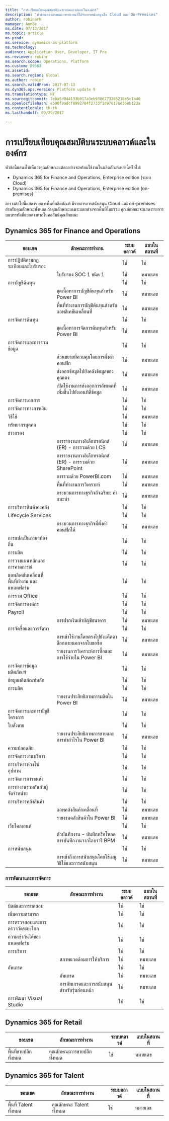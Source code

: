 ```yaml
---
title: "การเปรียบเทียบคุณสมบัติบนระบบคลาวด์และในองค์กร"
description: "หัวข้อแสดงลักษณะการทำงานที่ได้รับการสนับสนุนใน Cloud และ On-Premises"
author: robinarh
manager: AnnBe
ms.date: 07/13/2017
ms.topic: article
ms.prod: 
ms.service: dynamics-ax-platform
ms.technology: 
audience: Application User, Developer, IT Pro
ms.reviewer: robinr
ms.search.scope: Operations, Platform
ms.custom: 89563
ms.assetid: 
ms.search.region: Global
ms.author: robinr
ms.search.validFrom: 2017-07-13
ms.dyn365.ops.version: Platform update 9
ms.translationtype: HT
ms.sourcegitcommit: 7e0a5d044133b917a3eb9386773205218e5c1b40
ms.openlocfilehash: e590f9adcf8992704f2733f1d970176d35eb123a
ms.contentlocale: th-th
ms.lasthandoff: 09/29/2017

---
```


# <a name="cloud-and-on-premises-feature-comparison"></a>การเปรียบเทียบคุณสมบัติบนระบบคลาวด์และในองค์กร

หัวข้อนี้แสดงให้เห็นว่าคุณลักษณะแต่ละอย่างจะพร้อมใช้งานในผลิตภัณฑ์เหล่านี้หรือไม่:

+ Dynamics 365 for Finance and Operations, Enterprise edition (ระบบ Cloud)
+ Dynamics 365 for Finance and Operations, Enterprise edition (on-premises)

ตารางต่อไปนี้แสดงรายการพื้นที่ผลิตภัณฑ์ มีรายการการสนับสนุน Cloud และ on-premises สำหรับคุณลักษณะทั้งหมด ถ้าคุณลักษณะเฉพาะแตกต่างจากพื้นที่โดยรวม คุณลักษณะจะแสดงรายการบนบรรทัดที่แยกต่างหากในคอลัมน์คุณลักษณะ

## <a name="dynamics-365-for-finance-and-operations"></a>Dynamics 365 for Finance and Operations

| ขอบเขต | ลักษณะการทำงาน | ระบบคลาวด์ | แบบในสถานที่|
|---|---|---|---|
| การปฏิบัติตามกฎระเบียบและใบรับรอง | | ใช่ | ใช่ |
| | ใบรับรอง SOC 1 ชนิด 1| ใช่ | หมายเลข |
| การบัญชีต้นทุน | | ใช่ | ใช่ |
| | ชุดเนื้อหาการบัญชีต้นทุนสำหรับ Power BI| ใช่ | หมายเลข |
| | พื้นที่ทำงานการบัญชีต้นทุนสำหรับแอพลิเคชันเคลื่อนที่| ใช่ | หมายเลข |
| การจัดการต้นทุน| | ใช่ | ใช่ |
| | ชุดเนื้อหาการจัดการต้นทุนสำหรับ Power BI | ใช่ | หมายเลข |
| การจัดการและการรวมข้อมูล| | ใช่ | ใช่ |
| | ส่วนขยายที่ควบคุมโดยการตั้งค่าคอนฟิก| ใช่ | หมายเลข |
| | ส่งออกข้อมูลไปยังคลังข้อมูลของคุณเอง| ใช่ | หมายเลข |
| | เปิดใช้งานการส่งออกการอัพเดตที่เพิ่มขึ้นไปยังเอนทิตี้ข้อมูล | ใช่ | หมายเลข |
| การจัดการเอกสาร| | ใช่| ใช่ |
| การจัดการทางการเงิน|  | ใช่ | ใช่ |
| วิธีใช้| | ใช่ | หมายเลข |
| ทรัพยากรบุคคล | | ใช่ | ใช่ |
| ข่าวกรอง| | ใช่ | ใช่ |
| | การรายงานทางอิเล็กทรอนิกส์ (ER) - การรวมด้วย LCS | ใช่ | หมายเลข|
| | การรายงานทางอิเล็กทรอนิกส์ (ER) - การรวมด้วย SharePoint | ใช่ | หมายเลข|
| | การรวมด้วย PowerBI.com| ใช่ | หมายเลข |
| | พื้นที่ทำงานการวิเคราะห์ | ใช่ | หมายเลข |
| | กระบวนการทางธุรกิจอัจฉริยะ: คำแนะนำ| ใช่ | หมายเลข |
| การบริหารสินค้าคงคลัง| | ใช่ | ใช่ |
| Lifecycle Services| | ใช่ | ใช่ |
| | กระบวนการทางธุรกิจที่ตั้งค่าคอนฟิกได้ | ใช่ | หมายเลข |
| การแปลเป็นภาษาท้องถิ่น| | ใช่ | ใช่ |
| การผลิต| | ใช่ | ใช่ |
| การวางแผนหลักและการคาดการณ์| | ใช่ | ใช่ |
| แอพลิเคชันเคลื่อนที่ พื้นที่ทำงาน และแพลตฟอร์ม  | | ใช่ | ใช่ |
| การรวม Office| | ใช่ | ใช่ |
| การจัดการองค์กร | | ใช่ | ใช่ |
| Payroll|  | ใช่ | ใช่ |
| | การฝากเงินเข้าบัญชีธนาคาร| ใช่ | หมายเลข |
| การจัดซื้อและการจัดหา| | ใช่ | ใช่ |
| | การเข้าใช้งานโดยตรงไปยังแค็ตตาล็อกภายนอกจากใบขอซื้อ| ใช่ | หมายเลข |
| | รายงานการวิเคราะห์การซื้อและการใช้จ่ายใน Power BI| ใช่ | หมายเลข |
| การจัดการข้อมูลผลิตภัณฑ์ | | ใช่ | ใช่ |
| ข้อมูลผลิตภัณฑ์หลัก| | ใช่ | ใช่|
| การผลิต | | ใช่ | ใช่ |
| | รายงานประสิทธิภาพการผลิตใน Power BI| ใช่ | หมายเลข |
| การจัดการและการบัญชีโครงการ|  | ใช่ | ใช่ |
| ใบสั่งขาย| | ใช่ | ใช่ |
| | รายงานประสิทธิภาพการขายและการทำกำไรใน Power BI| ใช่ | หมายเลข |
| ความปลอดภัย | | ใช่ | ใช่ |
| การจัดการงานบริการ| | ใช่ | ใช่ |
| การบริหารห่วงโซ่อุปทาน| | ใช่ | ใช่ |
| การจัดการการขนส่ง| | ใช่ | ใช่ |
| การทำงานร่วมกันกับผู้จัดจำหน่าย| | ใช่ | ใช่|
| การบริหารคลังสินค้า| | ใช่ | ใช่ |
| | แอพคลังสินค้าเคลื่อนที่| ใช่ | หมายเลข |
| | รายงานคลังสินค้าใน Power BI| ใช่ | หมายเลข |
| เว็บไคลเอนต์ | | ใช่ | ใช่ |
| | ตัวบันทึกงาน - บันทึกหรือโหลดการบันทึกงานจากไลบรารี BPM| ใช่ | หมายเลข |
| การสนับสนุน | | ใช่ | ใช่ |
| | การเข้าถึงการสนับสนุนโดยใช้เมนูวิธีใช้และการสนับสนุน| ใช่ | หมายเลข |

### <a name="development-and-administration"></a>การพัฒนาและการจัดการ

| ขอบเขต | ลักษณะการทำงาน | ระบบคลาวด์ | แบบในสถานที่|
|---|---|---|---|
| บิลด์และการทดสอบ | | ใช่ | ใช่ |
| เพิ่มความสามารถ|  | ใช่ | ใช่ |
| การตรวจสอบและการตรวจวัดระยะไกล  || ใช่ | ใช่ |
| ความเข้ากันได้ของแพลตฟอร์ม  || ใช่ | ใช่ |
| การบริการ | | ใช่ | ใช่ |
| | สภาพแวดล้อมการให้บริการ | ใช่ | หมายเลข |
| อัพเกรด | | ใช่ | ใช่ |
| | อัพเกรด | ใช่ | หมายเลข |
| | การอัพเกรดและการสนับสนุนสำหรับรุ่นก่อนหน้า | ใช่ | หมายเลข |
| การพัฒนา Visual Studio |  | ใช่ | ใช่ |


## <a name="dynamics-365-for-retail"></a>Dynamics 365 for Retail 

| ขอบเขต | ลักษณะการทำงาน | ระบบคลาวด์ | แบบในสถานที่|
|---|---|---|---|
| พื้นที่ขายปลีกทั้งหมด | คุณลักษณะการขายปลีกทั้งหมด | ใช่ | หมายเลข |

## <a name="dynamics-365-for-talent"></a>Dynamics 365 for Talent

| ขอบเขต | ลักษณะการทำงาน | ระบบคลาวด์ | แบบในสถานที่|
|---|---|---|---|
| พื้นที่ Talent ทั้งหมด | คุณลักษณะ Talent ทั้งหมด | ใช่ | หมายเลข |




